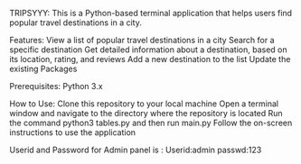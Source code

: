 TRIPSYYY:
This is a Python-based terminal application that helps users find popular travel destinations in a city.

Features:
View a list of popular travel destinations in a city
Search for a specific destination
Get detailed information about a destination, based on its location, rating, and reviews
Add a new destination to the list
Update the existing Packages

Prerequisites:
Python 3.x

How to Use:
Clone this repository to your local machine
Open a terminal window and navigate to the directory where the repository is located
Run the command python3 tables.py and then run main.py
Follow the on-screen instructions to use the application

Userid and Password for Admin panel is :
Userid:admin
passwd:123
